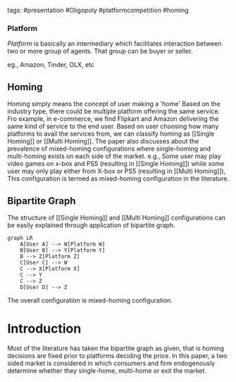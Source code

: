 tags: #presentation #Oligopoly #platformcompetition #homing

### Platform
*Platform* is basically an intermediary which facilitates interaction between two or more group of agents. That group can be buyer or seller. 

eg., Amazon, Tinder, OLX, etc

## Homing
Homing simply means the concept of user making a 'home' 
Based on the industry type, there could be multiple platform offering the same service. Fro example, in e-commerce, we find Flipkart and Amazon delivering the same kind of service to the end user. Based on user choosing how many platforms to avail the services from, we can classify homing as [[Single Homing]] or [[Multi Homing]]. The paper also discusses about the prevalence of mixed-homing configurations  where single-homing and multi-homing exists on each side of the market. e.g., Some user may play video games on x-box and PS5 (resulting in [[Single Homing]]) while some user may only play either from X-box or PS5 (resulting in [[Multi Homing]]), This configuration is termed as mixed-homing configuration in the literature. 

## Bipartite Graph

The structure of [[Single Homing]] and [[Multi Homing]] configurations can be easily explained through application of bipartite graph. 

```mermaid
graph LR
    A[User A] --> W[Platform W]
    B[User B] --> Y[Platform Y]
    B --> Z[Platform Z]
    C[User C] --> W
    C --> X[Platform X]
    C --> Y
    C --> Z
    D[User D] --> Z
```



The overall configuration is mixed-homing configuration.

# Introduction

Most of the literature has taken the bipartite graph as given, that is homing decisions are fixed prior to platforms deciding the price. In this paper, a two sided market is considered in which consumers and firm endogenously determine whether they single-home, multi-home or exit the market. 






